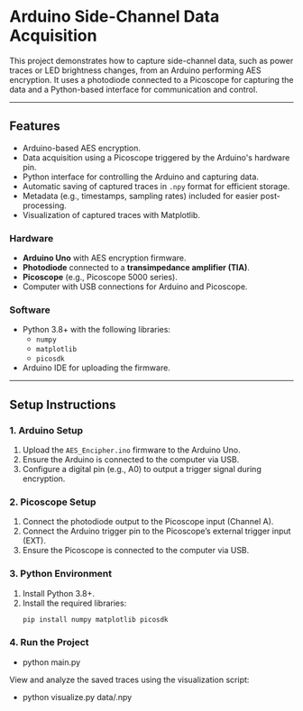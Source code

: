 # Arduino Side-Channel Data Acquisition

This project demonstrates how to capture side-channel data, such as power traces or LED brightness changes, from an Arduino performing AES encryption. It uses a photodiode connected to a Picoscope for capturing the data and a Python-based interface for communication and control.

---

## **Features**
- Arduino-based AES encryption.
- Data acquisition using a Picoscope triggered by the Arduino's hardware pin.
- Python interface for controlling the Arduino and capturing data.
- Automatic saving of captured traces in `.npy` format for efficient storage.
- Metadata (e.g., timestamps, sampling rates) included for easier post-processing.
- Visualization of captured traces with Matplotlib.

### **Hardware**
- **Arduino Uno** with AES encryption firmware.
- **Photodiode** connected to a **transimpedance amplifier (TIA)**.
- **Picoscope** (e.g., Picoscope 5000 series).
- Computer with USB connections for Arduino and Picoscope.

### **Software**
- Python 3.8+ with the following libraries:
  - `numpy`
  - `matplotlib`
  - `picosdk`
- Arduino IDE for uploading the firmware.

---

## **Setup Instructions**

### **1. Arduino Setup**
1. Upload the `AES_Encipher.ino` firmware to the Arduino Uno.
2. Ensure the Arduino is connected to the computer via USB.
3. Configure a digital pin (e.g., A0) to output a trigger signal during encryption.

### **2. Picoscope Setup**
1. Connect the photodiode output to the Picoscope input (Channel A).
2. Connect the Arduino trigger pin to the Picoscope’s external trigger input (EXT).
3. Ensure the Picoscope is connected to the computer via USB.

### **3. Python Environment**
1. Install Python 3.8+.
2. Install the required libraries:
   ```bash
   pip install numpy matplotlib picosdk

### **4. Run the Project**
- python main.py

View and analyze the saved traces using the visualization script:

- python visualize.py data/<filename>.npy
